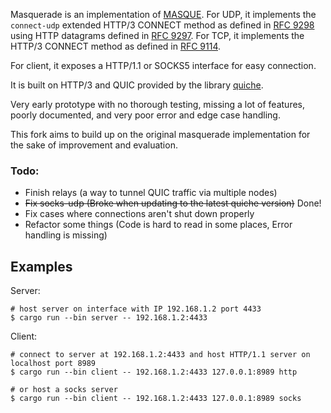 Masquerade is an implementation of [MASQUE]([https://ietf-wg-masque.github.io/](https://datatracker.ietf.org/wg/masque/about/)). For UDP, it implements the `connect-udp` extended HTTP/3 CONNECT method as defined in [RFC 9298](https://www.rfc-editor.org/rfc/rfc9298.html) using HTTP datagrams defined in [RFC 9297](https://www.rfc-editor.org/rfc/rfc9297.html). For TCP, it implements the HTTP/3 CONNECT method as defined in [RFC 9114](https://www.rfc-editor.org/rfc/rfc9114.html#name-the-connect-method).

For client, it exposes a HTTP/1.1 or SOCKS5 interface for easy connection.

It is built on HTTP/3 and QUIC provided by the library [quiche](https://github.com/cloudflare/quiche).

Very early prototype with no thorough testing, missing a lot of features, poorly documented, and very poor error and edge case handling.

This fork aims to build up on the original masquerade implementation for the sake of improvement and evaluation.

### Todo:
 * Finish relays (a way to tunnel QUIC traffic via multiple nodes)
 * ~~Fix socks-udp (Broke when updating to the latest quiche version)~~ Done!
 * Fix cases where connections aren't shut down properly
 * Refactor some things (Code is hard to read in some places, Error handling is missing)

## Examples

Server:
```
# host server on interface with IP 192.168.1.2 port 4433
$ cargo run --bin server -- 192.168.1.2:4433
```

Client: 
```
# connect to server at 192.168.1.2:4433 and host HTTP/1.1 server on localhost port 8989
$ cargo run --bin client -- 192.168.1.2:4433 127.0.0.1:8989 http

# or host a socks server
$ cargo run --bin client -- 192.168.1.2:4433 127.0.0.1:8989 socks
```

